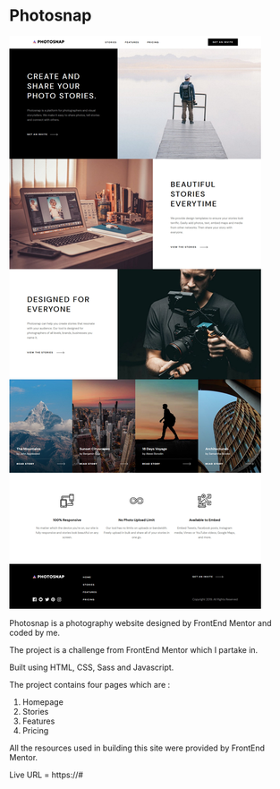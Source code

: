 # Photosnap

<img src="images/screenshot.jpg" alt="project">

Photosnap is a photography website designed by FrontEnd Mentor and coded by me.

The project is a challenge from FrontEnd Mentor which I partake in.

Built using HTML, CSS, Sass and Javascript.

The project contains four pages which are :

1. Homepage
2. Stories
3. Features
4. Pricing

All the resources used in building this site were provided by FrontEnd Mentor.

Live URL = https://#
